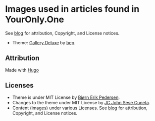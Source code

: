 # Images used in articles found in YourOnly.One

See [blog](https://im.youronly.one/yuki) for attribution, Copyright, and License notices.

- Theme: [Gallery Deluxe](https://github.com/bep/gallerydeluxe) by [bep](https://github.com/bep).

## Attribution

Made with [Hugo](https://gohugo.io)

## Licenses

- Theme is under MIT License by [Bjørn Erik Pedersen](https://github.com/bep).
- Changes to the theme under MIT License by [JC John Sese Cuneta](https://im.youronly.one).
- Content (images) under various Licenses. See [blog](https://im.youronly.one/yuki) for attribution, Copyright, and License notices.
